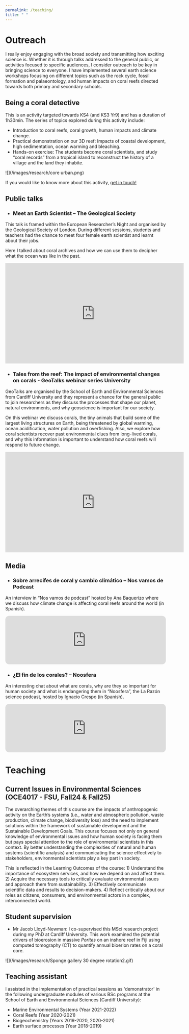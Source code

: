 ```yaml
---
permalink: /teaching/
title: " "
---
```

# Outreach
I really enjoy engaging with the broad society and transmitting how exciting science is. Whether it is through talks addressed to the general public, or activities focused to specific audiences, I consider outreach to be key in bringing science to everyone. 
I have implemented several earth science workshops focusing on different topics such as the rock cycle, fossil formation and palaeontology, and human impacts on coral reefs directed towards both primary and secondary schools. 

## Being a coral detective 
This is an activity targeted towards KS4 (and KS3 Yr9) and has a duration of 1h30min. The series of topics explored during this activity include: 
-	Introduction to coral reefs, coral growth, human impacts and climate change.
-	Practical demonstration on our 3D reef: Impacts of coastal development, high sedimentation, ocean warming and bleaching. 
-	Hands-on exercise: The students become coral scientists, and study “coral records” from a tropical island to reconstruct the history of a village and the land they inhabite. 

![](/images/research/core urban.png)

If you would like to know more about this activity, <u>get in touch!</u> 

## Public talks 
- ### Meet an Earth Scientist – The Geological Society
This talk is framed within the European Researcher’s Night and organised by the Geological Society of London.  During different sessions, students and teachers had the chance to meet four female earth scientist and learnt about their jobs. 

  Here I talked about coral archives and how we can use them to decipher what the ocean was like in the past. 
<iframe width="560" height="315" src="https://www.youtube.com/embed/8_JTchHJEqA" title="YouTube video player" frameborder="0" allow="accelerometer; autoplay; clipboard-write; encrypted-media; gyroscope; picture-in-picture" allowfullscreen></iframe>

- ### Tales from the reef: The impact of environmental changes on corals - GeoTalks webinar series University 
GeoTalks are organised by the School of Earth and Environmental Sciences from Cardiff University and they represent a chance for the general public to join researchers as they discuss the processes that shape our planet, natural environments, and why geoscience is important for our society.

  On this webinar we discuss corals, the tiny animals that build some of the largest living structures on Earth, being threatened by global warming, ocean acidification, water pollution and overfishing. Also, we explore how coral scientists recover past environmental clues from long-lived corals, and why this information is important to understand how coral reefs will respond to future change.
<iframe width="560" height="315" src="https://www.youtube.com/embed/3XPbmNAqXGQ" title="YouTube video player" frameborder="0" allow="accelerometer; autoplay; clipboard-write; encrypted-media; gyroscope; picture-in-picture" allowfullscreen></iframe>


## Media 
- ### Sobre arrecifes de coral y cambio climático – Nos vamos de Podcast
An interview in “Nos vamos de podcast” hosted by Ana Baquerizo where we discuss how climate change is affecting coral reefs around the world (in Spanish).
<iframe style="border-radius:12px" src="https://open.spotify.com/embed/episode/4tROfIBpFAk1NiZ5vt5Ho5?utm_source=generator&theme=0" width="100%" height="152" frameBorder="0" allowfullscreen="" allow="autoplay; clipboard-write; encrypted-media; fullscreen; picture-in-picture"></iframe>

- ### ¿El fin de los corales? – Noosfera
An interesting chat about what are corals, why are they so important for human society and what is endangering them in “Noosfera”, the La Razón science podcast, hosted by Ignacio Crespo (in Spanish).
<iframe style="border-radius:12px" src="https://open.spotify.com/embed/episode/0W8z5udg8xG8WWXpIknkw6?utm_source=generator" width="100%" height="152" frameBorder="0" allowfullscreen="" allow="autoplay; clipboard-write; encrypted-media; fullscreen; picture-in-picture" loading="lazy"></iframe>



# Teaching
## Current Issues in Environmental Sciences (OCE4017 - FSU, Fall24 & Fall25)
The overarching themes of this course are the impacts of anthropogenic activity on the Earth’s systems (i.e., water and atmospheric pollution, waste production, climate change, biodiversity loss) and the need to implement solutions within the framework of sustainable development and the Sustainable Development Goals. This course focuses not only on general knowledge of environmental issues and how human society is facing them but pays special attention to the role of environmental scientists in this context. By better understanding the complexities of natural and human systems (scientific analysis) and communicating the science effectively to stakeholders, environmental scientists play a key part in society. 

This is reflected in the Learning Outcomes of the course: 1) Understand the importance of ecosystem services, and how we depend on and affect them. 2) Acquire the necessary tools to critically evaluate environmental issues and approach them from sustainability. 3) Effectively communicate scientific data and results to decision-makers. 4) Reflect critically about our roles as citizens, consumers, and environmental actors in a complex, interconnected world. 


## Student supervision
- Mr Jacob Lloyd-Newman: I co-supervised this MSci research project during my PhD at Cardiff University. This work examined the potential drivers of bioerosion in massive <i>Porites</i> on an inshore reef in Fiji using computed tomography (CT) to quantify annual bioerion rates on a coral core. 

![](/images/research/Sponge gallery 30 degree rotation2.gif)

## Teaching assistant
I assisted in the implementation of practical sessions as 'demonstrator' in the following undergraduate modules of various BSc programs at the School of Earth and Environmental Sciences (Cardiff University): 
- Marine Environmental Systems (Year 2021-2022)
- Coral Reefs (Year 2020-2021)
- Biogeochemistry (Years 2019-2020, 2020-2021)    
- Earth surface processes (Year 2018-2019)
